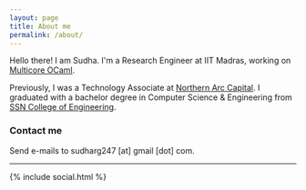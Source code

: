 ```yaml
---
layout: page
title: About me
permalink: /about/
---
```


Hello there! I am Sudha. I'm a Research Engineer at IIT Madras, working on [Multicore OCaml](https://github.com/ocaml-multicore).

Previously, I was a Technology Associate at [Northern Arc Capital](https://www.northernarc.com/). I graduated with a bachelor degree in Computer Science & Engineering from [SSN College of Engineering](https://www.ssn.edu.in/).

### Contact me

Send e-mails to sudharg247 [at] gmail [dot] com.

---

{% include social.html %}
